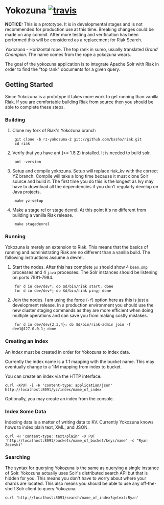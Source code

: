 Yokozuna [![travis](https://secure.travis-ci.org/rzezeski/yokozuna.png)](http://travis-ci.org/rzezeski/yokozuna)
==========

**NOTICE:** This is a prototype.  It is in developmental stages and is
  not recommended for production use at this time.  Breaking changes
  could be made on any commit.  After more testing and verification
  has been performed this will be considered as a replacement for Riak
  Search.

_Yokozuna_ - Horizontal rope.  The top rank in sumo, usually
translated _Grand Champion_.  The name comes from the rope a yokozuna
wears.

The goal of the yokozuna application is to integrate Apache Solr with
Riak in order to find the "top rank" documents for a given query.


Getting Started
----------

Since Yokozuna is a prototype it takes more work to get running than
vanilla Riak.  If you are comfortable building Riak from source then
you should be able to complete these steps.

### Building ###

1. Clone my fork of Riak's Yokozuna branch

        git clone -b rz-yokozuna-2 git://github.com/basho/riak.git
        cd riak

2. Verify that you have ant (>= 1.8.2) installed. It is needed to build solr.

        ant -version

3. Setup and compile yokozuna. Setup will replace riak_kv with
   the correct YZ branch. Compile will take a long time because
   it must clone Solr source and build it.  The first time you do
   this is the longest as Ivy may have to download all the
   dependencies if you don't regularly develop on Java projects.

        make yz-setup

4. Make a stage rel or stage devrel.  At this point it's no different
   from building a vanilla Riak release.

        make stagedevrel

### Running ###

Yokozuna is merely an extension to Riak.  This means that the basics
of running and administrating Riak are no different than a vanilla
build.  The following instructions assume a devrel.

1. Start the nodes.  After this has complete `ps` should show 4
   `beam.smp` processes and 4 `java` processes.  The Solr instances
   should be listening on ports 7981-7984.

        for d in dev/dev*; do $d/bin/riak start; done
        for d in dev/dev*; do $d/bin/riak ping; done

2. Join the nodes.  I am using the force (`-f`) option here as this is
   just a development release.  In a production environment you should
   use the new cluster staging commands as they are more efficient
   when doing multiple operations and can save you from making costly
   mistakes.

        for d in dev/dev{2,3,4}; do $d/bin/riak-admin join -f dev1@127.0.0.1; done

### Creating an Index ###

An _index_ must be created in order for Yokozuna to index data.

Currently the index name is a 1:1 mapping with the bucket name. This
may eventually change to a 1:M mapping from index to bucket.

You can create an index via the HTTP interface.

    curl -XPUT -i -H 'content-type: application/json' http://localhost:8091/yz/index/name_of_index

Optionally, you may create an index from the console.

### Index Some Data ###

Indexing data is a matter of writing data to KV.  Currently Yokozuna
knows hows to index plain text, XML, and JSON.

    curl -H 'content-type: text/plain' -X PUT 'http://localhost:8091/buckets/name_of_bucket/keys/name' -d "Ryan Zezeski"

### Searching ###

The syntax for querying Yokozuna is the same as querying a single
instance of Solr.  Yokozuna actually uses Solr's distributed search
API but that is hidden for you.  This means you don't have to worry
about where your shards are located.  This also means you should be
able to use any off-the-shelf Solr client to query Yokozuna.

    curl 'http://localhost:8091/search/name_of_index?q=text:Ryan'
